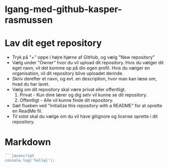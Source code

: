 # Igang-med-github-kasper-rasmussen

# Lav dit eget repository

- Tryk på "+" oppe i højre hjørne af GitHub, og vælg "New repository"
- Vælg under "Owner" hvor du vil upload dit repository. Hvis du vælger dit eget navn, vil det komme op på din egen profil. Hvis du vælger en organisation, vil dit repository blive uploadet derinde. 
- Skriv derefter et navn, og evt. en description, hvor man kan læse om, hvad du har lavet.
- Vælg om dit repository skal være privat eller offentligt. 
    1. Privat - Kun dine lærer og dig selv vil kunne se dit repository.
    2. Offentligt - Alle vil kunne finde dit repository.
- Sæt flueben ved "Initialize this repository with a README" for at oprette en ReadMe fil.
- Til sidst skal du vælge om du vil have gitignore og license oprette i dit repository.

# Markdown
```javascript
```javascript
console.log('halløj');
```
```
```